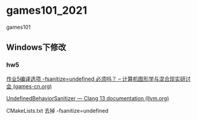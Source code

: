 # games101_2021
games101





## Windows下修改

### hw5

[作业5编译选项 -fsanitize=undefined 必须吗？ – 计算机图形学与混合现实研讨会 (games-cn.org)](http://games-cn.org/forums/topic/作业5编译选项-fsanitizeundefined-必须吗？/)

[UndefinedBehaviorSanitizer — Clang 13 documentation (llvm.org)](https://clang.llvm.org/docs/UndefinedBehaviorSanitizer.html)

CMakeLists.txt 去掉 -fsanitize=undefined

